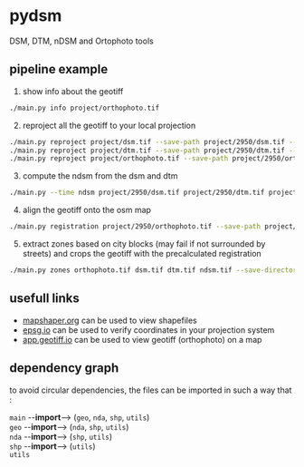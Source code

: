 # pydsm  

DSM, DTM, nDSM and Ortophoto tools


## pipeline example  

1. show info about the geotiff
```sh
./main.py info project/orthophoto.tif
```

2. reproject all the geotiff to your local projection  
```sh
./main.py reproject project/dsm.tif --save-path project/2950/dsm.tif --epsg 2950
./main.py reproject project/dtm.tif --save-path project/2950/dtm.tif --epsg 2950
./main.py reproject project/orthophoto.tif --save-path project/2950/orthophoto.tif --epsg 2950
```

3. compute the ndsm from the dsm and dtm  
```sh
./main.py --time ndsm project/2950/dsm.tif project/2950/dtm.tif project/2950/ndsm.tif
```

4. align the geotiff onto the osm map  
```sh
./main.py registration project/2950/orthophoto.tif --save-path project/2950/translate.csv
```

5. extract zones based on city blocks (may fail if not surrounded by streets) and crops the geotiff with the precalculated registration  
```sh
./main.py zones orthophoto.tif dsm.tif dtm.tif ndsm.tif --save-directory processed/ --translate-file project/2950/translate.csv --geotiff-base-path project/2950/
```


## usefull links  

- [mapshaper.org](https://mapshaper.org/) can be used to view shapefiles
- [epsg.io](https://epsg.io/map#srs=2950-1946&x&y&z=10&layer=streets) can be used to verify coordinates in your projection system
- [app.geotiff.io](https://app.geotiff.io/load) can be used to view geotiff (orthophoto) on a map


## dependency graph  

to avoid circular dependencies, the files can be imported in such a way that :  

`main` --__import__--> (`geo`, `nda`, `shp`, `utils`)  
`geo` --__import__--> (`nda`, `shp`, `utils`)  
`nda` --__import__--> (`shp`, `utils`)  
`shp` --__import__--> (`utils`)  
`utils`  

